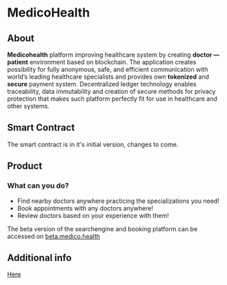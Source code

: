 # MedicoHealth
## About
**Medicohealth** platform improving healthcare system by creating **doctor — patient** environment based on blockchain. The application creates possibility for fully anonymous, safe, and efficient communication with world’s leading healthcare specialists and provides own **tokenized** and **secure** payment system. Decentralized ledger technology enables traceability, data immutability and creation of secure methods for privacy protection that makes such platform perfectly fit for use in healthcare and other systems.
## Smart Contract
The smart contract is in it's initial version, changes to come.
## Product
### What can you do?
* Find nearby doctors anywhere practicing the specializations you need!
* Book appointments with any doctors anywhere!
* Review doctors based on your experience with them!

The beta version of the searchengine and booking platform can be accessed on [beta.medico.health](https://beta.medico.health)
## Additional info
[Here](https://github.com/MedicoHealth/MedicoHealth.io)

